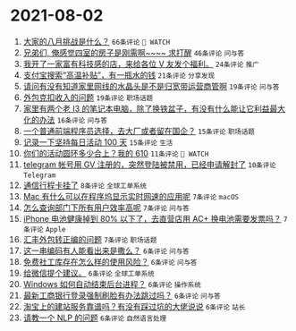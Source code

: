 # 2021-08-02

1. [大家的八月挑战是什么？](https://www.v2ex.com/t/793070) `66条评论` ` WATCH`
1. [兄弟们, 俺感觉四室的房子是刚需啊~~~~ 求打醒](https://www.v2ex.com/t/793090) `46条评论` `问与答`
1. [我开了一家富有科技感的店，来给各位 V 友发个福利。](https://www.v2ex.com/t/793091) `24条评论` `推广`
1. [支付宝搜索“高温补贴”，有一瓶水的钱](https://www.v2ex.com/t/793082) `21条评论` `分享发现`
1. [请问有没有知道家里网线的水晶头是不是归宽带运营商管啊](https://www.v2ex.com/t/793089) `19条评论` `问与答`
1. [外包克扣收入的问题](https://www.v2ex.com/t/793066) `19条评论` `职场话题`
1. [家里有两个老 I3 的笔记本电脑，除了换铁盆子，有没有什么能让它利益最大化的办法](https://www.v2ex.com/t/793079) `16条评论` `问与答`
1. [一个普通前端程序员选择，去大厂或者留在国企？](https://www.v2ex.com/t/793069) `15条评论` `职场话题`
1. [记录一下坚持每日活动 100 天](https://www.v2ex.com/t/793067) `15条评论` `生活`
1. [你们的活动圆环多少合上？我的 610](https://www.v2ex.com/t/793076) `11条评论` ` WATCH`
1. [telegram 帐号用 GV 注册的，突然登陆被禁用，已经申请解封了](https://www.v2ex.com/t/793095) `10条评论` `Telegram`
1. [通信行程卡挂了](https://www.v2ex.com/t/793075) `8条评论` `全球工单系统`
1. [Mac 有什么可以在程序坞显示实时网速的应用呢](https://www.v2ex.com/t/793110) `7条评论` `macOS`
1. [怎么查询部门下所有用户效率高呢](https://www.v2ex.com/t/793080) `7条评论` `问与答`
1. [iPhone 电池健康掉到 80% 以下了，去直营店用 AC+ 换电池需要发票吗？](https://www.v2ex.com/t/793073) `7条评论` `Apple`
1. [汇丰外包转正编的问题](https://www.v2ex.com/t/793071) `7条评论` `职场话题`
1. [这一串编码有人能看出来是撒么？](https://www.v2ex.com/t/793105) `6条评论` `问与答`
1. [免费社工库存在怎么样的使用风险？](https://www.v2ex.com/t/793100) `6条评论` `问与答`
1. [给微信提个建议。](https://www.v2ex.com/t/793098) `6条评论` `全球工单系统`
1. [Windows 如何自动结束后台进程？](https://www.v2ex.com/t/793088) `6条评论` `操作系统`
1. [最新工商银行登录强制刷脸有办法跳过吗？](https://www.v2ex.com/t/793084) `6条评论` `问与答`
1. [淘宝上的建站服务靠谱吗？有没有踩过坑的大佬说说](https://www.v2ex.com/t/793083) `6条评论` `站长`
1. [请教一个 NLP 的问题](https://www.v2ex.com/t/793072) `6条评论` `自然语言处理`

